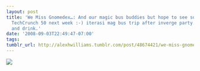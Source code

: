 ```yaml
---
layout: post
title: 'We Miss Gnomedex…: And our magic bus buddies but hope to see some of you at
  TechCrunch 50 next week :-) iterasi mag bus trip after inverge party. Art, food
  and drink.'
date: '2008-09-03T22:49:47-07:00'
tags: 
tumblr_url: http://alexhwilliams.tumblr.com/post/48674421/we-miss-gnomedex-and-our-magic-bus-buddies-but
---
```

<img src="http://31.media.tumblr.com/EXq6qISREdgi6xfn2KY59g3e_250.jpg"/>
